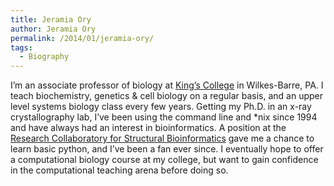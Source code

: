 ```yaml
---
title: Jeramia Ory
author: Jeramia Ory
permalink: /2014/01/jeramia-ory/
tags:
  - Biography
---
```

I&#8217;m an associate professor of biology at <a title="King's College" href="http://www.kings.edu" target="_blank">King&#8217;s College</a> in Wilkes-Barre, PA. I teach biochemistry, genetics & cell biology on a regular basis, and an upper level systems biology class every few years. Getting my Ph.D. in an x-ray crystallography lab, I&#8217;ve been using the command line and *nix since 1994 and have always had an interest in bioinformatics. A position at the <a title="RCSB" href="http://home.rcsb.org" target="_blank">Research Collaboratory for Structural Bioinformatics</a> gave me a chance to learn basic python, and I&#8217;ve been a fan ever since. I eventually hope to offer a computational biology course at my college, but want to gain confidence in the computational teaching arena before doing so.
